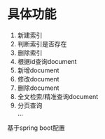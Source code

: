 # 具体功能
1. 新建索引
2. 判断索引是否存在
3. 删除索引
4. 根据id查询document
5. 新增document
6. 修改document
7. 删除document
8. 全文检索/精准查询document
9. 分页查询  
...  
  
基于spring boot配置
